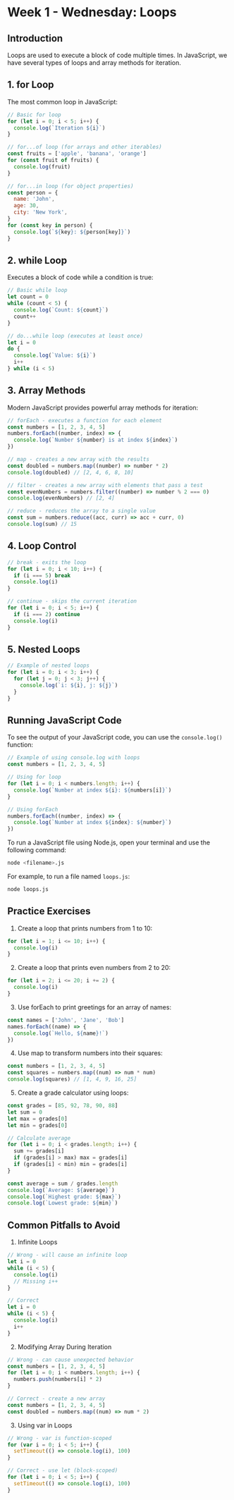 # Week 1 - Wednesday: Loops

## Introduction

Loops are used to execute a block of code multiple times. In JavaScript, we have several types of loops and array methods for iteration.

## 1. for Loop

The most common loop in JavaScript:

```javascript
// Basic for loop
for (let i = 0; i < 5; i++) {
  console.log(`Iteration ${i}`)
}

// for...of loop (for arrays and other iterables)
const fruits = ['apple', 'banana', 'orange']
for (const fruit of fruits) {
  console.log(fruit)
}

// for...in loop (for object properties)
const person = {
  name: 'John',
  age: 30,
  city: 'New York',
}
for (const key in person) {
  console.log(`${key}: ${person[key]}`)
}
```

## 2. while Loop

Executes a block of code while a condition is true:

```javascript
// Basic while loop
let count = 0
while (count < 5) {
  console.log(`Count: ${count}`)
  count++
}

// do...while loop (executes at least once)
let i = 0
do {
  console.log(`Value: ${i}`)
  i++
} while (i < 5)
```

## 3. Array Methods

Modern JavaScript provides powerful array methods for iteration:

```javascript
// forEach - executes a function for each element
const numbers = [1, 2, 3, 4, 5]
numbers.forEach((number, index) => {
  console.log(`Number ${number} is at index ${index}`)
})

// map - creates a new array with the results
const doubled = numbers.map((number) => number * 2)
console.log(doubled) // [2, 4, 6, 8, 10]

// filter - creates a new array with elements that pass a test
const evenNumbers = numbers.filter((number) => number % 2 === 0)
console.log(evenNumbers) // [2, 4]

// reduce - reduces the array to a single value
const sum = numbers.reduce((acc, curr) => acc + curr, 0)
console.log(sum) // 15
```

## 4. Loop Control

```javascript
// break - exits the loop
for (let i = 0; i < 10; i++) {
  if (i === 5) break
  console.log(i)
}

// continue - skips the current iteration
for (let i = 0; i < 5; i++) {
  if (i === 2) continue
  console.log(i)
}
```

## 5. Nested Loops

```javascript
// Example of nested loops
for (let i = 0; i < 3; i++) {
  for (let j = 0; j < 3; j++) {
    console.log(`i: ${i}, j: ${j}`)
  }
}
```

## Running JavaScript Code

To see the output of your JavaScript code, you can use the `console.log()` function:

```javascript
// Example of using console.log with loops
const numbers = [1, 2, 3, 4, 5]

// Using for loop
for (let i = 0; i < numbers.length; i++) {
  console.log(`Number at index ${i}: ${numbers[i]}`)
}

// Using forEach
numbers.forEach((number, index) => {
  console.log(`Number at index ${index}: ${number}`)
})
```

To run a JavaScript file using Node.js, open your terminal and use the following command:

```bash
node <filename>.js
```

For example, to run a file named `loops.js`:

```bash
node loops.js
```

## Practice Exercises

1. Create a loop that prints numbers from 1 to 10:

```javascript
for (let i = 1; i <= 10; i++) {
  console.log(i)
}
```

2. Create a loop that prints even numbers from 2 to 20:

```javascript
for (let i = 2; i <= 20; i += 2) {
  console.log(i)
}
```

3. Use forEach to print greetings for an array of names:

```javascript
const names = ['John', 'Jane', 'Bob']
names.forEach((name) => {
  console.log(`Hello, ${name}!`)
})
```

4. Use map to transform numbers into their squares:

```javascript
const numbers = [1, 2, 3, 4, 5]
const squares = numbers.map((num) => num * num)
console.log(squares) // [1, 4, 9, 16, 25]
```

5. Create a grade calculator using loops:

```javascript
const grades = [85, 92, 78, 90, 88]
let sum = 0
let max = grades[0]
let min = grades[0]

// Calculate average
for (let i = 0; i < grades.length; i++) {
  sum += grades[i]
  if (grades[i] > max) max = grades[i]
  if (grades[i] < min) min = grades[i]
}

const average = sum / grades.length
console.log(`Average: ${average}`)
console.log(`Highest grade: ${max}`)
console.log(`Lowest grade: ${min}`)
```

## Common Pitfalls to Avoid

1. Infinite Loops

```javascript
// Wrong - will cause an infinite loop
let i = 0
while (i < 5) {
  console.log(i)
  // Missing i++
}

// Correct
let i = 0
while (i < 5) {
  console.log(i)
  i++
}
```

2. Modifying Array During Iteration

```javascript
// Wrong - can cause unexpected behavior
const numbers = [1, 2, 3, 4, 5]
for (let i = 0; i < numbers.length; i++) {
  numbers.push(numbers[i] * 2)
}

// Correct - create a new array
const numbers = [1, 2, 3, 4, 5]
const doubled = numbers.map((num) => num * 2)
```

3. Using var in Loops

```javascript
// Wrong - var is function-scoped
for (var i = 0; i < 5; i++) {
  setTimeout(() => console.log(i), 100)
}

// Correct - use let (block-scoped)
for (let i = 0; i < 5; i++) {
  setTimeout(() => console.log(i), 100)
}
```
